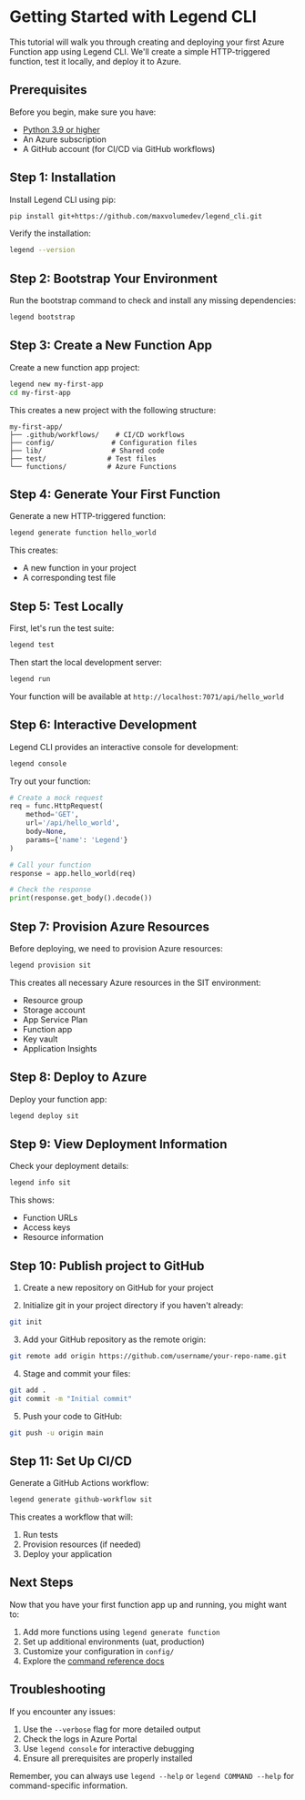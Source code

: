 # Getting Started with Legend CLI

This tutorial will walk you through creating and deploying your first Azure Function app using Legend CLI. We'll create a simple HTTP-triggered function, test it locally, and deploy it to Azure.

## Prerequisites

Before you begin, make sure you have:
- [Python 3.9 or higher](https://www.python.org/downloads/)
- An Azure subscription
- A GitHub account (for CI/CD via GitHub workflows)

## Step 1: Installation

Install Legend CLI using pip:

```bash
pip install git+https://github.com/maxvolumedev/legend_cli.git
```

Verify the installation:
```bash
legend --version
```

## Step 2: Bootstrap Your Environment

Run the bootstrap command to check and install any missing dependencies:

```bash
legend bootstrap
```

## Step 3: Create a New Function App

Create a new function app project:

```bash
legend new my-first-app
cd my-first-app
```

This creates a new project with the following structure:
```
my-first-app/
├── .github/workflows/    # CI/CD workflows
├── config/              # Configuration files
├── lib/                 # Shared code
├── test/               # Test files
└── functions/          # Azure Functions
```

## Step 4: Generate Your First Function

Generate a new HTTP-triggered function:

```bash
legend generate function hello_world
```

This creates:
- A new function in your project
- A corresponding test file

## Step 5: Test Locally

First, let's run the test suite:

```bash
legend test
```

Then start the local development server:

```bash
legend run
```

Your function will be available at `http://localhost:7071/api/hello_world`

## Step 6: Interactive Development

Legend CLI provides an interactive console for development:

```bash
legend console
```

Try out your function:
```python
# Create a mock request
req = func.HttpRequest(
    method='GET',
    url='/api/hello_world',
    body=None,
    params={'name': 'Legend'}
)

# Call your function
response = app.hello_world(req)

# Check the response
print(response.get_body().decode())
```

## Step 7: Provision Azure Resources

Before deploying, we need to provision Azure resources:

```bash
legend provision sit
```

This creates all necessary Azure resources in the SIT environment:
- Resource group
- Storage account
- App Service Plan
- Function app
- Key vault
- Application Insights

## Step 8: Deploy to Azure

Deploy your function app:

```bash
legend deploy sit
```

## Step 9: View Deployment Information

Check your deployment details:

```bash
legend info sit
```

This shows:
- Function URLs
- Access keys
- Resource information

## Step 10: Publish project to GitHub

1. Create a new repository on GitHub for your project

2. Initialize git in your project directory if you haven't already:
```bash
git init
```

3. Add your GitHub repository as the remote origin:
```bash
git remote add origin https://github.com/username/your-repo-name.git
```

4. Stage and commit your files:
```bash
git add .
git commit -m "Initial commit"
```

5. Push your code to GitHub:
```bash
git push -u origin main
```

## Step 11: Set Up CI/CD

Generate a GitHub Actions workflow:

```bash
legend generate github-workflow sit
```

This creates a workflow that will:
1. Run tests
2. Provision resources (if needed)
3. Deploy your application

## Next Steps

Now that you have your first function app up and running, you might want to:

1. Add more functions using `legend generate function`
2. Set up additional environments (uat, production)
3. Customize your configuration in `config/`
4. Explore the [command reference docs](overview.md#getting-started)

## Troubleshooting

If you encounter any issues:

1. Use the `--verbose` flag for more detailed output
2. Check the logs in Azure Portal
3. Use `legend console` for interactive debugging
4. Ensure all prerequisites are properly installed

Remember, you can always use `legend --help` or `legend COMMAND --help` for command-specific information.
